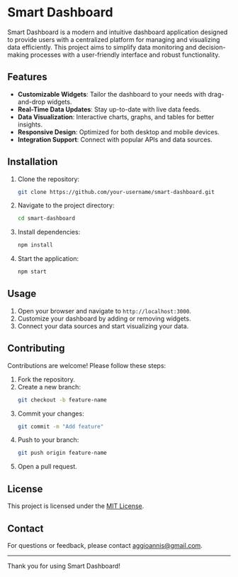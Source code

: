 # Smart Dashboard

Smart Dashboard is a modern and intuitive dashboard application designed to provide users with a centralized platform for managing and visualizing data efficiently. This project aims to simplify data monitoring and decision-making processes with a user-friendly interface and robust functionality.

## Features

- **Customizable Widgets**: Tailor the dashboard to your needs with drag-and-drop widgets.
- **Real-Time Data Updates**: Stay up-to-date with live data feeds.
- **Data Visualization**: Interactive charts, graphs, and tables for better insights.
- **Responsive Design**: Optimized for both desktop and mobile devices.
- **Integration Support**: Connect with popular APIs and data sources.

## Installation

1. Clone the repository:
    ```bash
    git clone https://github.com/your-username/smart-dashboard.git
    ```
2. Navigate to the project directory:
    ```bash
    cd smart-dashboard
    ```
3. Install dependencies:
    ```bash
    npm install
    ```
4. Start the application:
    ```bash
    npm start
    ```

## Usage

1. Open your browser and navigate to `http://localhost:3000`.
2. Customize your dashboard by adding or removing widgets.
3. Connect your data sources and start visualizing your data.

## Contributing

Contributions are welcome! Please follow these steps:

1. Fork the repository.
2. Create a new branch:
    ```bash
    git checkout -b feature-name
    ```
3. Commit your changes:
    ```bash
    git commit -m "Add feature"
    ```
4. Push to your branch:
    ```bash
    git push origin feature-name
    ```
5. Open a pull request.

## License

This project is licensed under the [MIT License](LICENSE).

## Contact

For questions or feedback, please contact [aggioannis@gmail.com](mailto:aggioannisl@gmail.com).

---
Thank you for using Smart Dashboard!